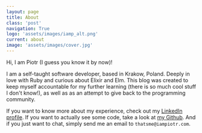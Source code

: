 ```yaml
---
layout: page
title: About
class: 'post'
navigation: True
logo: 'assets/images/iamp_alt.png'
current: about
image: 'assets/images/cover.jpg'
---
```


Hi, I am Piotr (I guess you know it by now)!

I am a self-taught software developer, based in Krakow, Poland. Deeply in love with Ruby
and curious about Elixir and Elm. This blog was created to keep myself accountable
for my further learning (there is so much cool stuff I don't know!), as well as as
an attempt to give back to the programming community.

If you want to know more about my experience, check out my [LinkedIn profile](https://www.linkedin.com/in/piotr-klosinski-34a047b9/). If you want to actually
see some code, take a look at [my Github](https://github.com/WebDevFromScratch). And if
you just want to chat, simply send me an email to `thatsme@iampiotr.com`.
